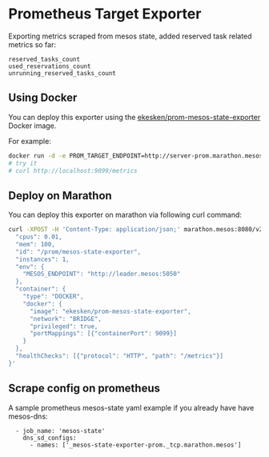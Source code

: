 # Prometheus Target Exporter

Exporting metrics scraped from mesos state, added reserved task related metrics so far:

```
reserved_tasks_count
used_reservations_count
unrunning_reserved_tasks_count
```

## Using Docker

You can deploy this exporter using the [ekesken/prom-mesos-state-exporter](https://registry.hub.docker.com/u/ekesken/prom-mesos-state-exporter/) Docker image.

For example:

```bash
docker run -d -e PROM_TARGET_ENDPOINT=http://server-prom.marathon.mesos:9090/mesos-states -p 9099:9099 ekesken/prom-mesos-state-exporter
# try it
# curl http://localhost:9099/metrics
```

## Deploy on Marathon

You can deploy this exporter on marathon via following curl command:

```bash
curl -XPOST -H 'Content-Type: application/json;' marathon.mesos:8080/v2/apps -d '{
  "cpus": 0.01,
  "mem": 100,
  "id": "/prom/mesos-state-exporter",
  "instances": 1,
  "env": {
    "MESOS_ENDPOINT": "http://leader.mesos:5050"
  },
  "container": {
    "type": "DOCKER",
    "docker": {
      "image": "ekesken/prom-mesos-state-exporter",
      "network": "BRIDGE",
      "privileged": true,
      "portMappings": [{"containerPort": 9099}]
    }
  },
  "healthChecks": [{"protocol": "HTTP", "path": "/metrics"}]
}'
```

## Scrape config on prometheus

A sample prometheus mesos-state yaml example if you already have have mesos-dns:

```
  - job_name: 'mesos-state'
    dns_sd_configs:
      - names: ['_mesos-state-exporter-prom._tcp.marathon.mesos']
```
